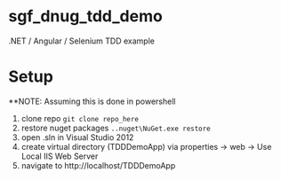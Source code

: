 # sgf_dnug_tdd_demo
.NET / Angular / Selenium TDD example

# Setup
**NOTE: Assuming this is done in powershell

1. clone repo <code>git clone repo_here</code>
2. restore nuget packages <code>.\.nuget\NuGet.exe restore</code>
3. open .sln in Visual Studio 2012
4. create virtual directory (TDDDemoApp) via properties -> web -> Use Local IIS Web Server
5. navigate to http://localhost/TDDDemoApp
